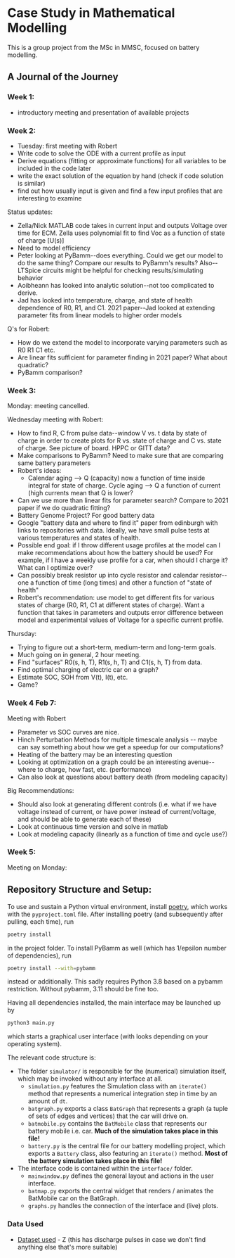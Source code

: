 # Case Study in Mathematical Modelling

This is a group project from the MSc in MMSC, focused on battery modelling.

## A Journal of the Journey

### Week 1:

- introductory meeting and presentation of available projects

### Week 2:

- Tuesday: first meeting with Robert
- Write code to solve the ODE with a current profile as input
- Derive equations (fitting or approximate functions) for all variables to be included in the code later
- write the exact solution of the equation by hand (check if code solution is similar)
- find out how usually input is given and find a few input profiles that are interesting to examine

Status updates:

- Zella/Nick MATLAB code takes in current input and outputs Voltage over time for ECM. Zella uses polynomial fit to find Voc as a function of state of charge [U(s)]
- Need to model efficiency
- Peter looking at PyBamm--does everything. Could we get our model to do the same thing? Compare our results to PyBamm's results? Also--LTSpice circuits might be helpful for checking results/simulating behavior
- Aoibheann has looked into analytic solution--not too complicated to derive.
- Jad has looked into temperature, charge, and state of health dependence of R0, R1, and C1. 2021 paper--Jad looked at extending parameter fits from linear models to higher order models

Q's for Robert:

- How do we extend the model to incorporate varying parameters such as R0 R1 C1 etc.
- Are linear fits sufficient for parameter finding in 2021 paper? What about quadratic?
- PyBamm comparison?

### Week 3:

Monday: meeting cancelled.

Wednesday meeting with Robert:

- How to find R, C from pulse data--window V vs. t data by state of charge in order to create plots for R vs. state of charge and C vs. state of charge. See picture of board. HPPC or GITT data?
- Make comparisons to PyBamm? Need to make sure that are comparing same battery parameters
- Robert's ideas:
  - Calendar aging --> Q (capacity) now a function of time inside integral for state of charge. Cycle aging --> Q a function of current (high currents mean that Q is lower?
- Can we use more than linear fits for parameter search? Compare to 2021 paper if we do quadratic fitting?
- Battery Genome Project? For good battery data
- Google "battery data and where to find it" paper from edinburgh with links to repositories with data. Ideally, we have small pulse tests at various temperatures and states of health.
- Possible end goal: if I throw different usage profiles at the model can I make recommendations about how the battery should be used? For example, if I have a weekly use profile for a car, when should I charge it? What can I optimize over?
- Can possibly break resistor up into cycle resistor and calendar resistor--one a function of time (long times) and other a function of "state of health"
- Robert's recommendation: use model to get different fits for various states of charge (R0, R1, C1 at different states of charge). Want a function that takes in parameters and outputs error difference between model and experimental values of Voltage for a specific current profile.

Thursday:

- Trying to figure out a short-term, medium-term and long-term goals.
- Much going on in general, 2 hour meeting.
- Find "surfaces" R0(s, h, T), R1(s, h, T) and C1(s, h, T) from data.
- Find optimal charging of electric car on a graph?
- Estimate SOC, SOH from V(t), I(t), etc.
- Game?

### Week 4 Feb 7:

Meeting with Robert

- Parameter vs SOC curves are nice.
- Hinch Perturbation Methods for multiple timescale analysis -- maybe can say something about how we get a speedup for our computations?
- Heating of the battery may be an interesting question
- Looking at optimization on a graph could be an interesting avenue--where to charge, how fast, etc. (performance)
- Can also look at questions about battery death (from modeling capacity)

Big Recommendations:

- Should also look at generating different controls (i.e. what if we have voltage instead of current, or have power instead of current/voltage, and should be able to generate each of these)
- Look at continuous time version and solve in matlab
- Look at modeling capacity (linearly as a function of time and cycle use?)

### Week 5:

Meeting on Monday:

## Repository Structure and Setup:

To use and sustain a Python virtual environment, install [poetry](https://python-poetry.org/), which works with the `pyproject.toml` file.
After installing poetry (and subsequently after pulling, each time), run

```bash
poetry install
```

in the project folder.
To install PyBamm as well (which has 1/epsilon number of dependencies), run

```bash
poetry install --with=pybamm
```

instead or additionally. This sadly requires Python 3.8 based on a pybamm restriction. Without pybamm, 3.11 should be fine too.

Having all dependencies installed, the main interface may be launched up by

```bash
python3 main.py
```

which starts a graphical user interface (with looks depending on your operating system).

The relevant code structure is:

- The folder `simulator/` is responsible for the (numerical) simulation itself, which may be invoked without any interface at all.
  - `simulation.py` features the Simulation class with an `iterate()` method that represents a numerical integration step in time by an amount of `dt`.
  - `batgraph.py` exports a class `BatGraph` that represents a graph (a tuple of sets of edges and vertices) that the car will drive on.
  - `batmobile.py` contains the `BatMobile` class that represents our battery mobile i.e. car. **Much of the simulation takes place in this file!**
  - `battery.py` is the central file for our battery modelling project, which exports a `Battery` class, also featuring an `iterate()` method. **Most of the battery simulation takes place in this file!**
- The interface code is contained within the `interface/` folder.
  - `mainwindow.py` defines the general layout and actions in the user interface.
  - `batmap.py` exports the central widget that renders / animates the BatMobile car on the BatGraph.
  - `graphs.py` handles the connection of the interface and (live) plots.

### Data Used

- [Dataset used](https://data.mendeley.com/datasets/wykht8y7tg/1) - Z (this has discharge pulses in case we don't find anything else that's more suitable)
